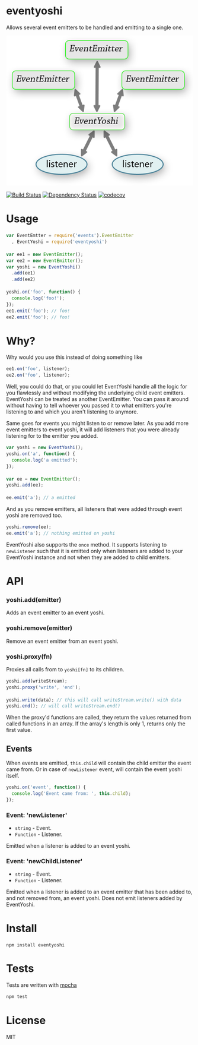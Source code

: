 # eventyoshi

Allows several event emitters to be handled and emitting to a single one.

![concept](img/yoshi.png)

[![Build Status](https://secure.travis-ci.org/fent/node-eventyoshi.svg)](http://travis-ci.org/fent/node-eventyoshi)
[![Dependency Status](https://david-dm.org/fent/node-eventyoshi.svg)](https://david-dm.org/fent/node-eventyoshi)
[![codecov](https://codecov.io/gh/fent/node-eventyoshi/branch/master/graph/badge.svg)](https://codecov.io/gh/fent/node-eventyoshi)

# Usage

```js
var EventEmtter = require('events').EventEmitter
  , EventYoshi = require('eventyoshi')

var ee1 = new EventEmitter();
var ee2 = new EventEmitter();
var yoshi = new EventYoshi()
  .add(ee1)
  .add(ee2)

yoshi.on('foo', function() {
  console.log('foo!');
});
ee1.emit('foo'); // foo!
ee2.emit('foo'); // foo!
```


# Why?
Why would you use this instead of doing something like

```js
ee1.on('foo', listener);
ee2.on('foo', listener);
```

Well, you could do that, or you could let EventYoshi handle all the logic for you flawlessly and without modifying the underlying child event emitters. EventYoshi can be treated as another EventEmitter. You can pass it around without having to tell whoever you passed it to what emitters you're listening to and which you aren't listening to anymore.

Same goes for events you might listen to or remove later. As you add more event emitters to event yoshi, it will add listeners that you were already listening for to the emitter you added.

```js
var yoshi = new EventYoshi();
yoshi.on('a', function() {
  console.log('a emitted');
});

var ee = new EventEmitter();
yoshi.add(ee);

ee.emit('a'); // a emitted
```

And as you remove emitters, all listeners that were added through event yoshi are removed too.

```js
yoshi.remove(ee);
ee.emit('a'); // nothing emitted on yoshi
```

EventYoshi also supports the `once` method. It supports listening to `newListener` such that it is emitted only when listeners are added to your EventYoshi instance and not when they are added to child emitters.


# API

### yoshi.add(emitter)
Adds an event emitter to an event yoshi.

### yoshi.remove(emitter)
Remove an event emitter from an event yoshi.

### yoshi.proxy(fn)
Proxies all calls from to `yoshi[fn]` to its children.
```js
yoshi.add(writeStream);
yoshi.proxy('write', 'end');

yoshi.write(data); // this will call writeStream.write() with data
yoshi.end(); // will call writeStream.end()
```

When the proxy'd functions are called, they return the values returned from called functions in an array. If the array's length is only 1, returns only the first value.


## Events

When events are emitted, `this.child` will contain the child emitter the event came from. Or in case of `newListener` event, will contain the event yoshi itself.

```js
yoshi.on('event', function() {
  console.log('Event came from: ', this.child);
});
```

### Event: 'newListener'
* `string` - Event.
* `Function` - Listener.

Emitted when a listener is added to an event yoshi.

### Event:  'newChildListener'
* `string` - Event.
* `Function` - Listener.

Emitted when a listener is added to an event emitter that has been added to, and not removed from, an event yoshi. Does not emit listeners added by EventYoshi.


# Install

    npm install eventyoshi


# Tests
Tests are written with [mocha](https://mochajs.org)

```bash
npm test
```

# License
MIT
